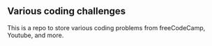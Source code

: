 ## Various coding challenges

This is a repo to store various coding problems from freeCodeCamp, Youtube, and more.